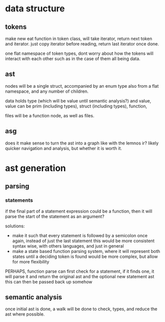 # data structure 



## tokens

make new eat function in token class, will take iterator, return next token and iterator.
just copy iterator before reading, return last iterator once done.

one flat namespace of token types, dont worry about how the tokens will interact with each other such as in the case of them all being data.

## ast 

nodes will be a single struct, accompanied by an enum type also from a flat namespace, and any number of children. 

data holds type (which will be value until semantic analysis?) and value,
value can be prim (including types), struct (including types), function, 

files will be a function node, as well as files.

## asg

does it make sense to turn the ast into a graph like with the lemnos ir?
likely quicker navigation and analysis, but whether it is worth it.

# ast generation 

## parsing

### statements 

if the final part of a statement expression could be a function,
then it will parse the start of the statement as an argument?

solutions:
- make it such that every statement is followed by a semicolon once again, instead of just the last statement
    this would be more consistent syntax wise, with others languages, and just in general
- make a state based function parsing system, where it will represent both states until a deciding token is found
    would be more complex, but allow for more flexibility

PERHAPS, function parse can first check for a statement, if it finds one, it will parse it and return the original ast and the optional new statement ast
this can then be passed back up somehow



## semantic analysis

once initial ast is done, a walk will be done to check, types, and reduce the ast where possible.
